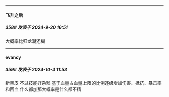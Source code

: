 ﻿
*****

####  飞升之后  
##### 358#       发表于 2024-9-20 16:51

大概率比归龙潮还糊

*****

####  evancy  
##### 359#       发表于 2024-10-4 11:53

新黑皮
不过技能好杂糅
基于血量占血量上限的比例逐级增加伤害、抵抗、暴击率和回血
什么都加那大概率是什么都不精

